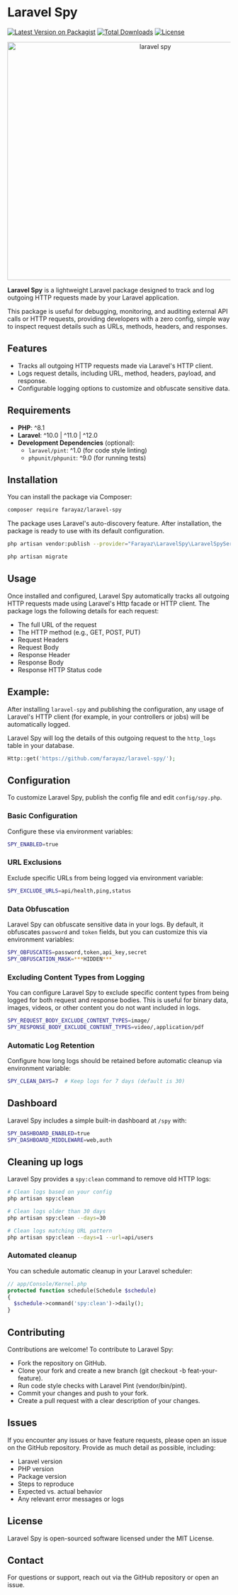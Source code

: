 # Laravel Spy

[![Latest Version on Packagist](https://img.shields.io/packagist/v/farayaz/laravel-spy.svg?style=flat-square)](https://packagist.org/packages/farayaz/laravel-spy)
[![Total Downloads](https://img.shields.io/packagist/dt/farayaz/laravel-spy.svg?style=flat-square)](https://packagist.org/packages/farayaz/laravel-spy)
[![License](https://img.shields.io/packagist/l/farayaz/laravel-spy.svg?style=flat-square)](https://packagist.org/packages/farayaz/laravel-spy)

<p align="center"><img width="652" height="538" alt="laravel spy" src="https://github.com/user-attachments/assets/e726b47e-8f29-4fbb-82c8-bdbd12c11679" /></p>


**Laravel Spy** is a lightweight Laravel package designed to track and log outgoing HTTP requests made by your Laravel application.

This package is useful for debugging, monitoring, and auditing external API calls or HTTP requests, providing developers with a zero config, simple way to inspect request details such as URLs, methods, headers, and responses.

## Features

- Tracks all outgoing HTTP requests made via Laravel's HTTP client.
- Logs request details, including URL, method, headers, payload, and response.
- Configurable logging options to customize and obfuscate sensitive data.

## Requirements

- **PHP**: ^8.1
- **Laravel**: ^10.0 | ^11.0 | ^12.0
- **Development Dependencies** (optional):
  - `laravel/pint`: ^1.0 (for code style linting)
  - `phpunit/phpunit`: ^9.0 (for running tests)

## Installation

You can install the package via Composer:

```bash
composer require farayaz/laravel-spy
```

The package uses Laravel's auto-discovery feature. After installation, the package is ready to use with its default configuration.
```bash
php artisan vendor:publish --provider="Farayaz\LaravelSpy\LaravelSpyServiceProvider"
```
```bash
php artisan migrate
```


## Usage
Once installed and configured, Laravel Spy automatically tracks all outgoing HTTP requests made using Laravel's Http facade or HTTP client. The package logs the following details for each request:
* The full URL of the request
* The HTTP method (e.g., GET, POST, PUT)
* Request Headers
* Request Body
* Response Header
* Response Body
* Response HTTP Status code

## Example:
After installing `laravel-spy` and publishing the configuration, any usage of Laravel's HTTP client (for example, in your controllers or jobs) will be automatically logged.

Laravel Spy will log the details of this outgoing request to the `http_logs` table in your database.

```php
Http::get('https://github.com/farayaz/laravel-spy/');
```

## Configuration
To customize Laravel Spy, publish the config file and edit `config/spy.php`.

### Basic Configuration

Configure these via environment variables:
```bash
SPY_ENABLED=true
```

### URL Exclusions

Exclude specific URLs from being logged via environment variable:
```bash
SPY_EXCLUDE_URLS=api/health,ping,status
```

### Data Obfuscation

Laravel Spy can obfuscate sensitive data in your logs. By default, it obfuscates `password` and `token` fields, but you can customize this via environment variables:

```bash
SPY_OBFUSCATES=password,token,api_key,secret
SPY_OBFUSCATION_MASK=***HIDDEN***
```

### Excluding Content Types from Logging

You can configure Laravel Spy to exclude specific content types from being logged for both request and response bodies. This is useful for binary data, images, videos, or other content you do not want included in logs.
```bash
SPY_REQUEST_BODY_EXCLUDE_CONTENT_TYPES=image/
SPY_RESPONSE_BODY_EXCLUDE_CONTENT_TYPES=video/,application/pdf
```

### Automatic Log Retention

Configure how long logs should be retained before automatic cleanup via environment variable:

```bash
SPY_CLEAN_DAYS=7  # Keep logs for 7 days (default is 30)
```

## Dashboard

Laravel Spy includes a simple built-in dashboard at `/spy` with:

```bash
SPY_DASHBOARD_ENABLED=true
SPY_DASHBOARD_MIDDLEWARE=web,auth
```

## Cleaning up logs

Laravel Spy provides a `spy:clean` command to remove old HTTP logs:

```bash
# Clean logs based on your config
php artisan spy:clean

# Clean logs older than 30 days
php artisan spy:clean --days=30

# Clean logs matching URL pattern
php artisan spy:clean --days=1 --url=api/users
```

### Automated cleanup

You can schedule automatic cleanup in your Laravel scheduler:

```php
// app/Console/Kernel.php
protected function schedule(Schedule $schedule)
{
  $schedule->command('spy:clean')->daily();
}
```

## Contributing
Contributions are welcome! To contribute to Laravel Spy:
* Fork the repository on GitHub.
* Clone your fork and create a new branch (git checkout -b feat-your-feature).
* Run code style checks with Laravel Pint (vendor/bin/pint).
* Commit your changes and push to your fork.
* Create a pull request with a clear description of your changes.

## Issues
If you encounter any issues or have feature requests, please open an issue on the GitHub repository. Provide as much detail as possible, including:
* Laravel version
* PHP version
* Package version
* Steps to reproduce
* Expected vs. actual behavior
* Any relevant error messages or logs

## License
Laravel Spy is open-sourced software licensed under the MIT License.

## Contact
For questions or support, reach out via the GitHub repository or open an issue.
